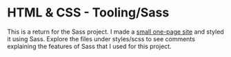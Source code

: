 # HTML & CSS - Tooling/Sass

This is a return for the Sass project.
I made a [small one-page site](http://so-sassy.surge.sh/) and styled it using Sass.
Explore the files under styles/scss to see comments explaining the features of Sass that I used for this project.